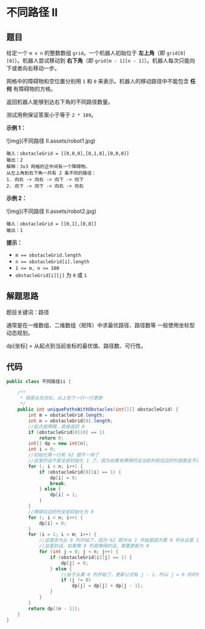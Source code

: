 # 不同路径 II



## 题目 

给定一个 `m x n` 的整数数组 `grid`。一个机器人初始位于 **左上角**（即 `grid[0][0]`）。机器人尝试移动到 **右下角**（即 `grid[m - 1][n - 1]`）。机器人每次只能向下或者向右移动一步。

网格中的障碍物和空位置分别用 `1` 和 `0` 来表示。机器人的移动路径中不能包含 **任何** 有障碍物的方格。

返回机器人能够到达右下角的不同路径数量。

测试用例保证答案小于等于 `2 * 109`。

 

**示例 1：**

![img](不同路径 II.assets/robot1.jpg)

```
输入：obstacleGrid = [[0,0,0],[0,1,0],[0,0,0]]
输出：2
解释：3x3 网格的正中间有一个障碍物。
从左上角到右下角一共有 2 条不同的路径：
1. 向右 -> 向右 -> 向下 -> 向下
2. 向下 -> 向下 -> 向右 -> 向右
```

**示例 2：**

![img](不同路径 II.assets/robot2.jpg)

```
输入：obstacleGrid = [[0,1],[0,0]]
输出：1
```

 

**提示：**

- `m == obstacleGrid.length`
- `n == obstacleGrid[i].length`
- `1 <= m, n <= 100`
- `obstacleGrid[i][j]` 为 `0` 或 `1`



## 解题思路

题目关键词：路径

通常是在一维数组、二维数组（矩阵）中求最优路径、路径数等 一般使用坐标型动态规划。

dp[坐标] = 从起点到当前坐标的最优值、路径数、可行性。



## 代码

```java
public class 不同路径ii {

    /**
     * 就是从左向右，从上到下一行一行更新
     */
    public int uniquePathsWithObstacles(int[][] obstacleGrid) {
        int m = obstacleGrid.length;
        int n = obstacleGrid[0].length;
        //起点是障碍，直接返回 0 
        if (obstacleGrid[0][0] == 1)
            return 0;
        int[] dp = new int[n];
        int i = 0;
        //初始化第一行和 62 题不一样了
        //这里的话不是全部初始化 1 了，因为如果有障碍的话当前列和后边的列就都走不过了，初始化为 0
        for (; i < n; i++) {
            if (obstacleGrid[0][i] == 1) {
                dp[i] = 0;
                break;
            } else {
                dp[i] = 1;
            }
        }
        //障碍后边的列全部初始化为 0
        for (; i < n; i++) {
            dp[i] = 0;
        }
        for (i = 1; i < m; i++) {
            //这里改为从 0 列开始了，因为 62 题中从 1 开始是因为第 0 列永远是 1 不需要更新
            //这里的话，如果第 0 列是障碍的话，需要更新为 0
            for (int j = 0; j < n; j++) {
                if (obstacleGrid[i][j] == 1) {
                    dp[j] = 0;
                } else {
                    //由于从第 0 列开始了，更新公式有 j - 1，所以 j = 0 的时候不更新
                    if (j != 0)
                        dp[j] = dp[j] + dp[j - 1];
                }
            }
        }
        return dp[(n - 1)];
    }
}
```

